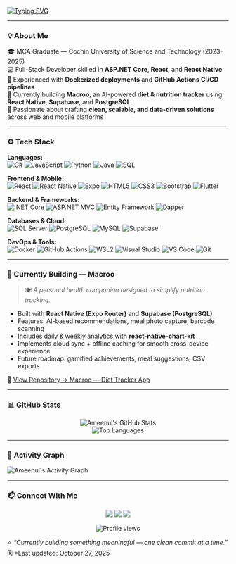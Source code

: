 <!-- Typing SVG -->
[![Typing SVG](https://readme-typing-svg.herokuapp.com?font=Poppins&size=26&duration=3000&pause=1000&color=70A5FD&width=600&lines=👋+Hey%2C+I'm+Ameenul+Firdous;Full+Stack+Developer+%7C+.NET+%7C+React+Native+%7C+CI%2FCD;Currently+Building+Macroo+🍽️)](https://git.io/typing-svg)

---

### 💡 About Me  
🎓 MCA Graduate — Cochin University of Science and Technology (2023–2025)  
💻 Full-Stack Developer skilled in **ASP.NET Core**, **React**, and **React Native**  
🐳 Experienced with **Dockerized deployments** and **GitHub Actions CI/CD pipelines**  
📱 Currently building **Macroo**, an AI-powered **diet & nutrition tracker** using **React Native**, **Supabase**, and **PostgreSQL**  
🧠 Passionate about crafting **clean, scalable, and data-driven solutions** across web and mobile platforms  

---

### ⚙️ Tech Stack  

**Languages:**  
![C#](https://img.shields.io/badge/C%23-512BD4?style=for-the-badge&logo=c-sharp&logoColor=white)
![JavaScript](https://img.shields.io/badge/JavaScript-F7DF1E?style=for-the-badge&logo=javascript&logoColor=black)
![Python](https://img.shields.io/badge/Python-3776AB?style=for-the-badge&logo=python&logoColor=white)
![Java](https://img.shields.io/badge/Java-ED8B00?style=for-the-badge&logo=openjdk&logoColor=white)
![SQL](https://img.shields.io/badge/SQL-336791?style=for-the-badge&logo=postgresql&logoColor=white)

**Frontend & Mobile:**  
![React](https://img.shields.io/badge/React-20232A?style=for-the-badge&logo=react&logoColor=61DAFB)
![React Native](https://img.shields.io/badge/React_Native-20232A?style=for-the-badge&logo=react&logoColor=61DAFB)
![Expo](https://img.shields.io/badge/Expo-000020?style=for-the-badge&logo=expo&logoColor=white)
![HTML5](https://img.shields.io/badge/HTML5-E34F26?style=for-the-badge&logo=html5&logoColor=white)
![CSS3](https://img.shields.io/badge/CSS3-1572B6?style=for-the-badge&logo=css3&logoColor=white)
![Bootstrap](https://img.shields.io/badge/Bootstrap-563D7C?style=for-the-badge&logo=bootstrap&logoColor=white)
![Flutter](https://img.shields.io/badge/Flutter-02569B?style=for-the-badge&logo=flutter&logoColor=white)

**Backend & Frameworks:**  
![.NET Core](https://img.shields.io/badge/.NET_Core-512BD4?style=for-the-badge&logo=dotnet&logoColor=white)
![ASP.NET MVC](https://img.shields.io/badge/ASP.NET_MVC-68217A?style=for-the-badge&logo=dotnet&logoColor=white)
![Entity Framework](https://img.shields.io/badge/Entity_Framework-68217A?style=for-the-badge&logo=dotnet&logoColor=white)
![Dapper](https://img.shields.io/badge/Dapper-0078D7?style=for-the-badge&logo=microsoftsqlserver&logoColor=white)

**Databases & Cloud:**  
![SQL Server](https://img.shields.io/badge/SQL_Server-CC2927?style=for-the-badge&logo=microsoftsqlserver&logoColor=white)
![PostgreSQL](https://img.shields.io/badge/PostgreSQL-336791?style=for-the-badge&logo=postgresql&logoColor=white)
![MySQL](https://img.shields.io/badge/MySQL-005C84?style=for-the-badge&logo=mysql&logoColor=white)
![Supabase](https://img.shields.io/badge/Supabase-3FCF8E?style=for-the-badge&logo=supabase&logoColor=white)

**DevOps & Tools:**  
![Docker](https://img.shields.io/badge/Docker-0db7ed?style=for-the-badge&logo=docker&logoColor=white)
![GitHub Actions](https://img.shields.io/badge/GitHub_Actions-2088FF?style=for-the-badge&logo=githubactions&logoColor=white)
![WSL2](https://img.shields.io/badge/WSL2-0078D7?style=for-the-badge&logo=windows-terminal&logoColor=white)
![Visual Studio](https://img.shields.io/badge/Visual_Studio-5C2D91?style=for-the-badge&logo=visual-studio&logoColor=white)
![VS Code](https://img.shields.io/badge/VS_Code-007ACC?style=for-the-badge&logo=visualstudiocode&logoColor=white)
![Git](https://img.shields.io/badge/Git-F05032?style=for-the-badge&logo=git&logoColor=white)

---

### 🚧 Currently Building — **Macroo**
> 🍽️ *A personal health companion designed to simplify nutrition tracking.*

- Built with **React Native (Expo Router)** and **Supabase (PostgreSQL)**  
- Features: AI-based recommendations, meal photo capture, barcode scanning  
- Includes daily & weekly analytics with **react-native-chart-kit**  
- Implements cloud sync + offline caching for smooth cross-device experience  
- Future roadmap: gamified achievements, meal suggestions, CSV exports  

🔗 [View Repository → Macroo — Diet Tracker App](https://github.com/d3ku010/Macroo---diet-tracker-app)

---

### 📊 GitHub Stats  

<div align="center">

![Ameenul's GitHub Stats](https://github-readme-stats.vercel.app/api?username=d3ku010&show_icons=true&theme=tokyonight&hide_border=true)  
![Top Languages](https://github-readme-stats.vercel.app/api/top-langs/?username=d3ku010&layout=compact&theme=tokyonight&hide_border=true)  

</div>

---

### 🧭 Activity Graph  

![Ameenul's Activity Graph](https://github-readme-activity-graph.vercel.app/graph?username=d3ku010&bg_color=1a1b27&color=70a5fd&line=38bdae&point=f8d847&area=true&hide_border=true)

---

### 📫 Connect With Me  

<p align="center">
<a href="https://linkedin.com/in/ameenul-firdous" target="_blank">
  <img src="https://img.shields.io/badge/LinkedIn-0077B5?style=for-the-badge&logo=linkedin&logoColor=white"/>
</a>
<a href="https://github.com/d3ku010" target="_blank">
  <img src="https://img.shields.io/badge/GitHub-181717?style=for-the-badge&logo=github&logoColor=white"/>
</a>
<a href="mailto:firdousfiru0@gmail.com">
  <img src="https://img.shields.io/badge/Email-D14836?style=for-the-badge&logo=gmail&logoColor=white"/>
</a>
</p>

<p align="center">
  <img src="https://komarev.com/ghpvc/?username=d3ku010&label=Profile%20Views&color=blueviolet&style=flat-square" alt="Profile views"/>
</p>

⭐️ *“Currently building something meaningful — one clean commit at a time.”*  
🗓️ *Last updated: October 27, 2025

